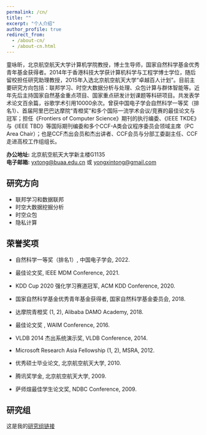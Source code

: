 ```yaml
---
permalink: /cn/
title: ""
excerpt: "个人介绍"
author_profile: true
redirect_from: 
  - /about-cn/
  - /about-cn.html
---
```

童咏昕，北京航空航天大学计算机学院教授，博士生导师，国家自然科学基金优秀青年基金获得者。2014年于香港科技大学获计算机科学与工程学博士学位，随后留校担任研究助理教授，2015年入选北京航空航天大学“卓越百人计划”。目前主要研究方向包括：联邦学习、时空大数据分析与处理、众包计算与群体智能等。近年先后主持国家自然基金重点项目、国家重点研发计划课题等科研项目。共发表学术论文百余篇，谷歌学术引用10000余次。曾获中国电子学会自然科学一等奖（排名1）、首届阿里巴巴达摩院“青橙奖”和多个国际一流学术会议/竞赛的最佳论文与冠军；担任《Frontiers of Computer Science》期刊的执行编委、《IEEE TKDE》与《IEEE TBD》等国际期刊编委和多个CCF-A类会议程序委员会领域主席（PC Area Chair）；也是CCF杰出会员和杰出讲者、CCF会员与分部工委副主任、CCF走进高校工作组组长。

<b>办公地址:</b> 北京航空航天大学新主楼G1135<br/>
<b>电子邮箱:</b> yxtong@buaa.edu.cn  或  yongxintong@gmail.com

研究方向
------

+ 联邦学习和数据联邦
+ 时空大数据挖掘分析
+ 时空众包
+ 隐私计算

荣誉奖项
------

+ <a href="https://www.cie-info.org.cn/site/content/4580.html" target="_blank" style="text-decoration:none;">自然科学一等奖（排名1）</a>, 中国电子学会, 2022.

+ <a href="https://hufudb.com/static/images/group/ieee-mdm2021-best-paper-award.png" target="_blank" style="text-decoration:none;">最佳论文奖</a>, IEEE MDM Conference, 2021.

+ <a href="https://hufudb.com/homepage/kddcup21.pdf" target="_blank" style="text-decoration:none;">KDD Cup 2020 强化学习赛道冠军</a>, ACM KDD Conference, 2020.

+ 国家自然科学基金优秀青年基金获得者, 国家自然科学基金委员会, 2018.

+ <a href="https://hufudb.com/homepage/damo.pdf" target="_blank" style="text-decoration:none;">达摩院青橙奖</a>  (<a href="https://hufudb.com/homepage/damo.jpg" target="_blank" style="text-decoration:none;">1</a>, <a href="https://damo.alibaba.com/damo-academy-young-fellow" target="_blank" style="text-decoration:none;">2</a>), Alibaba DAMO Academy, 2018.

+ <a href="https://hufudb.com/static/images/group/group4.png" target="_blank" style="text-decoration:none;">最佳论文奖</a> , WAIM Conference, 2016.

+ <a href="http://www.cse.ust.hk/News/ACM_VLDB2014/" target="_blank" style="text-decoration:none;">VLDB 2014 杰出系统演示奖</a>, VLDB Conference, 2014.

+ <a href="http://research.microsoft.com/en-us/collaboration/global/asia-pacific/talent/fellows.aspx" target="_blank" style="text-decoration:none;">Microsoft Research Asia Fellowship</a> (<a href="http://www.msra.cn/Articles/ArticleItem.aspx?Guid=22bf1497-6ffa-47aa-8158-41f8d3bc6c04" target="_blank" style="text-decoration:none;">1</a>, <a href="http://www.cse.ust.hk/News/MS_Fellowship2012/" target="_blank" style="text-decoration:none;">2</a>), MSRA, 2012.

+ 优秀硕士毕业论文, 北京航空航天大学, 2010.

+ 腾讯奖学金, 北京航空航天大学, 2009.

+ <a href="http://sites.nlsde.buaa.edu.cn/~yxtong/NDBC2009.pdf" target="_blank" style="text-decoration:none;">萨师煊最佳学生论文奖</a>, NDBC Conference, 2009.

## 研究组

这是我的[研究组链接](https://hufudb.com)

